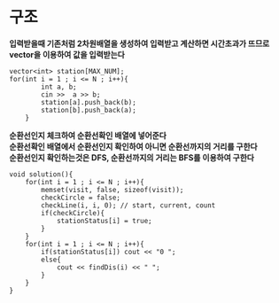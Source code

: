 # 구조   
   
**입력받을때 기존처럼 2차원배열을 생성하여 입력받고 계산하면 시간초과가 뜨므로**   
**vector을 이용하여 값을 입력받는다**   
   
```
vector<int> station[MAX_NUM];
for(int i = 1 ; i <= N ; i++){
		int a, b;
		cin >>  a >> b;
		station[a].push_back(b);
		station[b].push_back(a);
	}
```
   
**순환선인지 체크하여 순환선확인 배열에 넣어준다**   
**순환선확인 배열에서 순환선인지 확인하여 아니면 순환선까지의 거리를 구한다**   
**순환선인지 확인하는것은 DFS, 순환선까지의 거리는 BFS를 이용하여 구한다**   
```
void solution(){
	for(int i = 1 ; i <= N ; i++){
		memset(visit, false, sizeof(visit));
		checkCircle = false;
		checkLine(i, i, 0); // start, current, count
		if(checkCircle){
			stationStatus[i] = true;
		}
	}
	for(int i = 1 ; i <= N ; i++){
		if(stationStatus[i]) cout << "0 ";
		else{
			cout << findDis(i) << " ";
		}
	}
}
```
